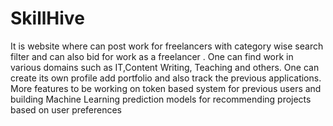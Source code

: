 # SkillHive
It is website where can post work for freelancers with category wise search filter and can also bid for work as a freelancer . One can find work in various domains such as IT,Content Writing, Teaching and others. One can create its own profile add portfolio and also track the previous applications. More features to be working on token based system for previous users and building Machine Learning prediction models for recommending projects based on user preferences











